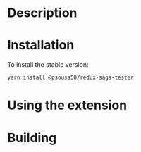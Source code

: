 # Description

# Installation

To install the stable version:

```
yarn install @psousa50/redux-saga-tester
```

# Using the extension

# Building

